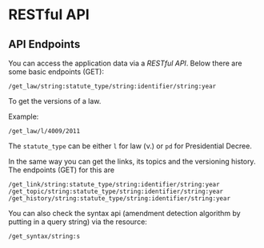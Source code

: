 # RESTful API 

## API Endpoints

You can access the application data via a _RESTful API_. Below there are some basic endpoints (GET):

```
/get_law/string:statute_type/string:identifier/string:year
```

To get the versions of a law. 

Example: 

```
/get_law/l/4009/2011
```

The `statute_type` can be either `l` for law (ν.) or `pd` for Presidential Decree. 

In the same way you can get the links, its topics and the versioning history. The endpoints (GET) for this are 

```
/get_link/string:statute_type/string:identifier/string:year
/get_topic/string:statute_type/string:identifier/string:year
/get_history/string:statute_type/string:identifier/string:year
```

You can also check the syntax api (amendment detection algorithm by putting in a query string) via the resource: 

```
/get_syntax/string:s
```



